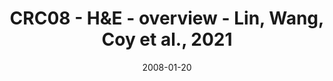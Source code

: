 ---
title: CRC08 - H&E - overview - Lin, Wang, Coy et al., 2021
image: https://labsyspharm.github.io/HTA-CRCATLAS-1/images/thumbnail-crc08-he-overview.jpg
date: '2008-01-20'
minerva_link: https://labsyspharm.github.io/HTA-CRCATLAS-1/minerva/crc08-he-overview.html
info_link: null
show_page_link: false
tag: overview
---
